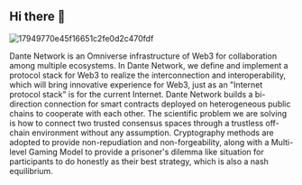 ## Hi there 👋

<!--

**Here are some ideas to get you started:**

🙋‍♀️ A short introduction - what is your organization all about?
🌈 Contribution guidelines - how can the community get involved?
👩‍💻 Useful resources - where can the community find your docs? Is there anything else the community should know?
🍿 Fun facts - what does your team eat for breakfast?
🧙 Remember, you can do mighty things with the power of [Markdown](https://docs.github.com/github/writing-on-github/getting-started-with-writing-and-formatting-on-github/basic-writing-and-formatting-syntax)
-->

![17949770e45f16651c2fe0d2c470fdf](https://user-images.githubusercontent.com/83746881/188653641-604dfac8-87ef-4f9f-bef3-0a62d1c84404.png)

Dante Network is an Omniverse infrastructure of Web3 for collaboration among multiple ecosystems. In Dante Network, we define and implement a protocol stack for Web3 to realize the interconnection and interoperability, which will bring innovative experience for Web3, just as an "Internet protocol stack" is for the current Internet. Dante Network builds a bi-direction connection for smart contracts deployed on heterogeneous public chains to cooperate with each other. The scientific problem we are solving is how to connect two trusted consensus spaces through a trustless off-chain environment without any assumption. Cryptography methods are adopted to provide non-repudiation and non-forgeability, along with a Multi-level Gaming Model to provide a prisoner's dilemma like situation for participants to do honestly as their best strategy, which is also a nash equilibrium.
